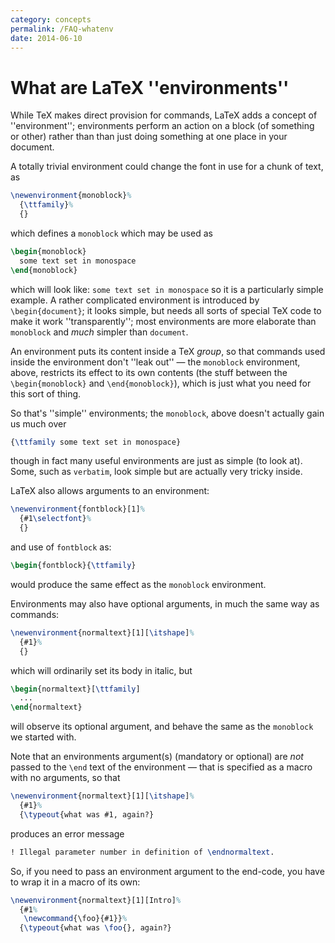 ```yaml
---
category: concepts
permalink: /FAQ-whatenv
date: 2014-06-10
---
```


# What are LaTeX ''environments''

While TeX makes direct provision for commands, LaTeX adds a
concept of ''environment''; environments perform an action on a block
(of something or other) rather than than just doing something at one
place in your document.

A totally trivial environment could change the font in use for a chunk
of text, as
```latex
\newenvironment{monoblock}%
  {\ttfamily}%
  {}
```
which defines a `monoblock` which may be used as
```latex
\begin{monoblock}
  some text set in monospace
\end{monoblock}
```
which will look like:
  `some text set in monospace`
so it is a particularly simple example.  A rather complicated
environment is introduced by `\begin{document}`; it looks
simple, but needs all sorts of special TeX code to make it work
''transparently''; most environments are more elaborate than
`monoblock` and _much_ simpler than
`document`.

An environment puts its content inside a TeX _group_, so that
commands used inside the environment don't ''leak out''&nbsp;&mdash; the
`monoblock` environment, above, restricts its effect to
its own contents (the stuff between the `\begin{monoblock}`
and `\end{monoblock}`), which is just what you need for this
sort of thing.

So that's ''simple'' environments; the `monoblock`, above
doesn't actually gain us much over
```latex
{\ttfamily some text set in monospace}
```
though in fact many useful environments are just as simple (to look
at).  Some, such as `verbatim`, look simple but are
actually very tricky inside.

LaTeX also allows arguments to an environment:
```latex
\newenvironment{fontblock}[1]%
  {#1\selectfont}%
  {}
```
and use of `fontblock` as:
```latex
\begin{fontblock}{\ttfamily}
```
would produce the same effect as the `monoblock`
environment.

Environments may also have optional arguments, in much the same way as
commands:
```latex
\newenvironment{normaltext}[1][\itshape]%
  {#1}%
  {}
```
which will ordinarily set its body in italic, but
```latex
\begin{normaltext}[\ttfamily]
  ...
\end{normaltext}
```
will observe its optional argument, and behave the same as the
`monoblock` we started with.

Note that an environments argument(s) (mandatory or optional) are
_not_ passed to the `\end` text of the environment&nbsp;&mdash; that
is specified as a macro with no arguments, so that
```latex
\newenvironment{normaltext}[1][\itshape]%
  {#1}%
  {\typeout{what was #1, again?}
```
produces an error message
```latex
! Illegal parameter number in definition of \endnormaltext.
```
So, if you need to pass an environment argument to the end-code, you
have to wrap it in a macro of its own:
<!-- {% raw %} -->
```latex
\newenvironment{normaltext}[1][Intro]%
  {#1%
   \newcommand{\foo}{#1}}%
  {\typeout{what was \foo{}, again?}
```
<!-- {% endraw %} -->

